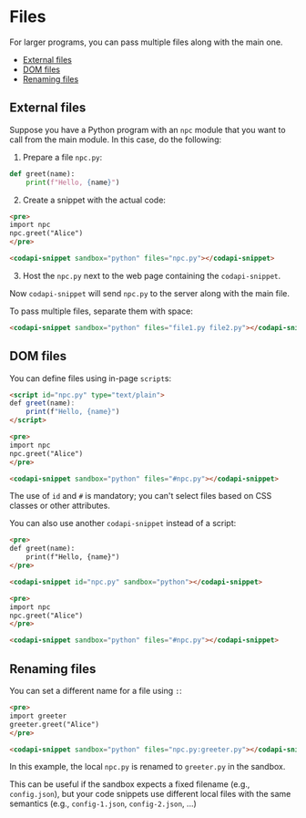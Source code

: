 # Files

For larger programs, you can pass multiple files along with the main one.

-   [External files](#external-files)
-   [DOM files](#dom-files)
-   [Renaming files](#renaming-files)

## External files

Suppose you have a Python program with an `npc` module that you want to call from the main module. In this case, do the following:

1. Prepare a file `npc.py`:

```python
def greet(name):
    print(f"Hello, {name}")
```

2. Create a snippet with the actual code:

```html
<pre>
import npc
npc.greet("Alice")
</pre>

<codapi-snippet sandbox="python" files="npc.py"></codapi-snippet>
```

3. Host the `npc.py` next to the web page containing the `codapi-snippet`.

Now `codapi-snippet` will send `npc.py` to the server along with the main file.

To pass multiple files, separate them with space:

```html
<codapi-snippet sandbox="python" files="file1.py file2.py"></codapi-snippet>
```

## DOM files

You can define files using in-page `script`s:

```html
<script id="npc.py" type="text/plain">
def greet(name):
    print(f"Hello, {name}")
</script>

<pre>
import npc
npc.greet("Alice")
</pre>

<codapi-snippet sandbox="python" files="#npc.py"></codapi-snippet>
```

The use of `id` and `#` is mandatory; you can't select files based on CSS classes or other attributes.

You can also use another `codapi-snippet` instead of a script:

```html
<pre>
def greet(name):
    print(f"Hello, {name}")
</pre>

<codapi-snippet id="npc.py" sandbox="python"></codapi-snippet>

<pre>
import npc
npc.greet("Alice")
</pre>

<codapi-snippet sandbox="python" files="#npc.py"></codapi-snippet>
```

## Renaming files

You can set a different name for a file using `:`:

```html
<pre>
import greeter
greeter.greet("Alice")
</pre>

<codapi-snippet sandbox="python" files="npc.py:greeter.py"></codapi-snippet>
```

In this example, the local `npc.py` is renamed to `greeter.py` in the sandbox.

This can be useful if the sandbox expects a fixed filename (e.g., `config.json`), but your code snippets use different local files with the same semantics (e.g., `config-1.json`, `config-2.json`, ...)
